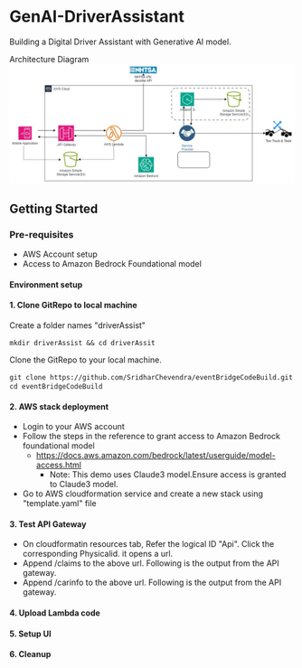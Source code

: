 # GenAI-DriverAssistant

Building a Digital Driver Assistant with Generative AI model.

Architecture Diagram 
![Proposed Architecture](https://github.com/SridharChevendra/GenAI-DriverAssistant/blob/b817d949f9cd9029937c3e467b4bdd16d0da4779/Incident%20Management-GenAI_Incident%20management_1.jpg)

## Getting Started
### Pre-requisites
* AWS Account setup
* Access to Amazon Bedrock Foundational model
 
#### Environment setup
#### 1. Clone GitRepo to local machine

Create a folder names "driverAssist"

```
mkdir driverAssist && cd driverAssit

```
Clone the GitRepo to your local machine.
```
git clone https://github.com/SridharChevendra/eventBridgeCodeBuild.git
cd eventBridgeCodeBuild
```
#### 2. AWS stack deployment
* Login to your AWS account
* Follow the steps in the reference to grant access to Amazon Bedrock foundational model
  - https://docs.aws.amazon.com/bedrock/latest/userguide/model-access.html
    - Note: This demo uses Claude3 model.Ensure access is granted to Claude3 model.
* Go to AWS cloudformation service and create a new stack using "template.yaml" file

#### 3. Test API Gateway
* On cloudformatin resources tab, Refer the logical ID "Api". Click the corresponding Physicalid. it opens a url.
* Append /claims to the above url. Following is the output from the API gateway.
* Append /carinfo to the above url. Following is the output from the API gateway.

#### 4. Upload Lambda code

#### 5. Setup UI

#### 6. Cleanup


